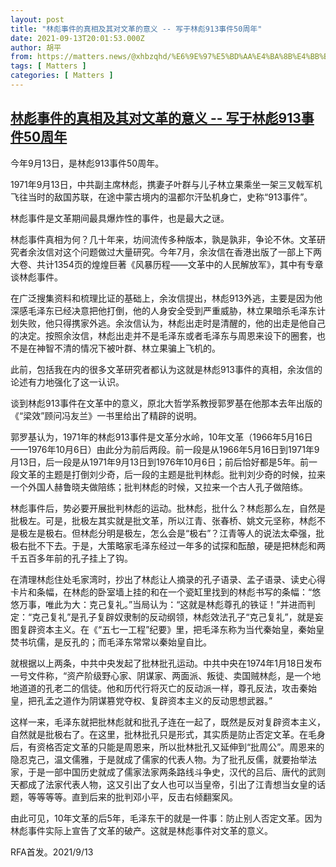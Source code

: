 ```yaml
---
layout: post
title: "林彪事件的真相及其对文革的意义 -- 写于林彪913事件50周年"
date: 2021-09-13T20:01:53.000Z
author: 胡平
from: https://matters.news/@xhbzqhd/%E6%9E%97%E5%BD%AA%E4%BA%8B%E4%BB%B6%E7%9A%84%E7%9C%9F%E7%9B%B8%E5%8F%8A%E5%85%B6%E5%AF%B9%E6%96%87%E9%9D%A9%E7%9A%84%E6%84%8F%E4%B9%89-%E5%86%99%E4%BA%8E%E6%9E%97%E5%BD%AA913%E4%BA%8B%E4%BB%B650%E5%91%A8%E5%B9%B4-bafyreibvgqt72x77quis6ieocdiedodsxo7cslmvgp4w3wlu35psmcf6iy
tags: [ Matters ]
categories: [ Matters ]
---
```

<!--1631563313000-->
[林彪事件的真相及其对文革的意义 -- 写于林彪913事件50周年](https://matters.news/@xhbzqhd/%E6%9E%97%E5%BD%AA%E4%BA%8B%E4%BB%B6%E7%9A%84%E7%9C%9F%E7%9B%B8%E5%8F%8A%E5%85%B6%E5%AF%B9%E6%96%87%E9%9D%A9%E7%9A%84%E6%84%8F%E4%B9%89-%E5%86%99%E4%BA%8E%E6%9E%97%E5%BD%AA913%E4%BA%8B%E4%BB%B650%E5%91%A8%E5%B9%B4-bafyreibvgqt72x77quis6ieocdiedodsxo7cslmvgp4w3wlu35psmcf6iy)
------

<div>
<p>今年9月13日，是林彪913事件50周年。</p><p>1971年9月13日，中共副主席林彪，携妻子叶群与儿子林立果乘坐一架三叉戟军机飞往当时的敌国苏联，在途中蒙古境内的温都尔汗坠机身亡，史称“913事件”。</p><p>林彪事件是文革期间最具爆炸性的事件，也是最大之谜。</p><p>林彪事件真相为何？几十年来，坊间流传多种版本，孰是孰非，争论不休。文革研究者余汝信对这个问题做过大量研究。今年7月，余汝信在香港出版了一部上下两大卷、共计1354页的煌煌巨著《风暴历程——文革中的人民解放军》，其中有专章谈林彪事件。</p><p>在广泛搜集资料和梳理比证的基础上，余汝信提出，林彪913外逃，主要是因为他深感毛泽东已经决意把他打倒，他的人身安全受到严重威胁，林立果暗杀毛泽东计划失败，他只得携家外逃。余汝信认为，林彪出走时是清醒的，他的出走是他自己的决定。按照余汝信，林彪出走并不是毛泽东或者毛泽东与周恩来设下的圈套，也不是在神智不清的情况下被叶群、林立果骗上飞机的。</p><p>此前，包括我在内的很多文革研究者都认为这就是林彪913事件的真相，余汝信的论述有力地强化了这一认识。</p><p>谈到林彪913事件在文革中的意义，原北大哲学系教授郭罗基在他那本去年出版的《“梁效”顾问冯友兰》一书里给出了精辟的说明。</p><p>郭罗基认为，1971年的林彪913事件是文革分水岭，10年文革（1966年5月16日——1976年10月6日）由此分为前后两段。前一段是从1966年5月16日到1971年9月13日，后一段是从1971年9月13日到1976年10月6日；前后恰好都是5年。前一段文革的主题是打倒刘少奇，后一段的主题是批判林彪。批判刘少奇的时候，拉来一个外国人赫鲁晓夫做陪练；批判林彪的时候，又拉来一个古人孔子做陪练。</p><p>林彪事件后，势必要开展批判林彪的运动。批林彪，批什么？林彪那么左，自然是批极左。可是，批极左其实就是批文革，所以江青、张春桥、姚文元坚称，林彪不是极左是极右。但林彪分明是极左，怎么会是“极右”？江青等人的说法太牵强，批极右批不下去。于是，大策略家毛泽东经过一年多的试探和酝酿，硬是把林彪和两千五百多年前的孔子挂上了钩。</p><p>在清理林彪住处毛家湾时，抄出了林彪让人摘录的孔子语录、孟子语录、读史心得卡片和条幅，在林彪的卧室墙上挂的和在一个瓷缸里找到的林彪书写的条幅：“悠悠万事，唯此为大：克己复礼。”当局认为：“这就是林彪尊孔的铁证！”并进而判定：“克己复礼”是孔子复辟奴隶制的反动纲领，林彪效法孔子“克己复礼”，就是妄图复辟资本主义。在《“五七一工程”纪要》里，把毛泽东称为当代秦始皇，秦始皇焚书坑儒，是反孔的；而毛泽东常常以秦始皇自比。</p><p>就根据以上两条，中共中央发起了批林批孔运动。中共中央在1974年1月18日发布一号文件称，“资产阶级野心家、阴谋家、两面派、叛徒、卖国贼林彪，是一个地地道道的孔老二的信徒。他和历代行将灭亡的反动派一样，尊孔反法，攻击秦始皇，把孔孟之道作为阴谋篡党夺权、复辟资本主义的反动思想武器。”</p><p>这样一来，毛泽东就把批林彪就和批孔子连在一起了，既然是反对复辟资本主义，自然就是批极右了。在这里，批林批孔只是形式，其实质是防止否定文革。在毛身后，有资格否定文革的只能是周恩来，所以批林批孔又延伸到“批周公”。周恩来的隐忍克己，温文儒雅，于是就成了儒家的代表人物。为了批孔反儒，就要抬举法家，于是一部中国历史就成了儒家法家两条路线斗争史，汉代的吕后、唐代的武则天都成了法家代表人物，这又引出了女人也可以当皇帝，引出了江青想当女皇的话题，等等等等。直到后来的批判邓小平，反击右倾翻案风。</p><p>由此可见，10年文革的后5年，毛泽东干的就是一件事：防止别人否定文革。因为林彪事件实际上宣告了文革的破产。这就是林彪事件对文革的意义。</p><p>RFA首发。2021/9/13</p>
</div>
